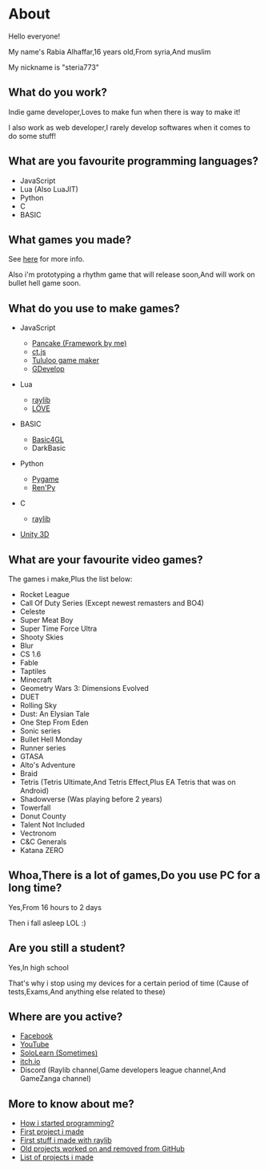 # About
Hello everyone!

My name's Rabia Alhaffar,16 years old,From syria,And muslim

My nickname is "steria773"

## What do you work?
Indie game developer,Loves to make fun when there is way to make it!

I also work as web developer,I rarely develop softwares when it comes to do some stuff!

## What are you favourite programming languages?

- JavaScript
- Lua (Also LuaJIT)
- Python
- C
- BASIC

## What games you made?
See [here](https://rabios.itch.io) for more info.

Also i'm prototyping a rhythm game that will release soon,And will work on bullet hell game soon.

## What do you use to make games?

- JavaScript
    - [Pancake (Framework by me)](https://github.com/Rabios/Pancake)
    - [ct.js](https://comigo.itch.io/ct)
    - [Tululoo game maker](http://www.tululoo.com)
    - [GDevelop](https://gdevelop-app.com)
    
- Lua
    - [raylib](https://github.com/TSnake41/raylib-lua)
    - [LÖVE](https://love2d.org)

- BASIC
    - [Basic4GL](https://www.basic4gl.net)
    - DarkBasic

- Python
    - [Pygame](https://www.pygame.org)
    - [Ren'Py](https://www.renpy.org)

- C
    - [raylib](http://raylib.com)

- [Unity 3D](https://unity.com)

## What are your favourite video games?
The games i make,Plus the list below:

- Rocket League
- Call Of Duty Series (Except newest remasters and BO4)
- Celeste
- Super Meat Boy
- Super Time Force Ultra
- Shooty Skies
- Blur
- CS 1.6
- Fable
- Taptiles
- Minecraft
- Geometry Wars 3: Dimensions Evolved
- DUET
- Rolling Sky
- Dust: An Elysian Tale
- One Step From Eden
- Sonic series
- Bullet Hell Monday
- Runner series
- GTASA
- Alto's Adventure
- Braid
- Tetris (Tetris Ultimate,And Tetris Effect,Plus EA Tetris that was on Android)
- Shadowverse (Was playing before 2 years)
- Towerfall
- Donut County
- Talent Not Included
- Vectronom
- C&C Generals
- Katana ZERO

## Whoa,There is a lot of games,Do you use PC for a long time?
Yes,From 16 hours to 2 days

Then i fall asleep LOL :)

## Are you still a student?
Yes,In high school

That's why i stop using my devices for a certain period of time (Cause of tests,Exams,And anything else related to these)

## Where are you active?

- [Facebook](https://www.facebook.com/rabia.alhaffar.9)
- [YouTube](https://www.youtube.com/channel/UCAyNQlH9PxhYpXHukRmM-dg)
- [SoloLearn (Sometimes)](https://www.sololearn.com/Profile/9046029)
- [itch.io](https://rabios.itch.io)
- Discord (Raylib channel,Game developers league channel,And GameZanga channel)

## More to know about me?
- [How i started programming?](https://github.com/Rabios/Rabios/blob/master/how_did_started.md)
- [First project i made](https://github.com/Rabios/Rabios/blob/master/my_first_project.md)
- [First stuff i made with raylib](https://github.com/Rabios/Rabios/blob/master/first_raylib_stuff.md)
- [Old projects worked on and removed from GitHub](https://github.com/Rabios/Rabios/blob/master/my_old_stuff.md)
- [List of projects i made](https://github.com/Rabios/Rabios/blob/master/my_projects.md)
